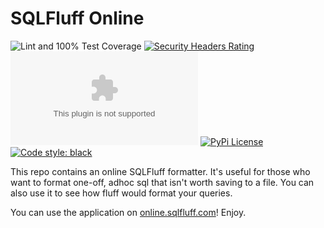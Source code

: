 # SQLFluff Online

![Lint and 100% Test Coverage](https://github.com/sqlfluff/sqlfluff-online/workflows/Lint%20and%20100%25%20Test%20Coverage/badge.svg)
[![Security Headers Rating](https://img.shields.io/security-headers?url=https%3A%2F%2Fonline.sqlfluff.com)](https://securityheaders.com/?q=https%3A%2F%2Fonline.sqlfluff.com&followRedirects=on)
[![TLS Observatory](https://img.shields.io/mozilla-observatory/grade-score/online.sqlfluff.com?publish)](https://observatory.mozilla.org/analyze/online.sqlfluff.com)
[![PyPi License](https://img.shields.io/pypi/l/sqlfluff.svg?style=flat-square)](https://pypi.org/project/sqlfluff/)
[![Code style: black](https://img.shields.io/badge/code%20style-black-000000.svg?style=flat-square)](https://github.com/psf/black)

This repo contains an online SQLFluff formatter. It's useful for those who want to format one-off, adhoc sql that isn't worth saving to a file. You can also use it to see how fluff would format your queries.

You can use the application on [online.sqlfluff.com](https://online.sqlfluff.com/)! Enjoy.
